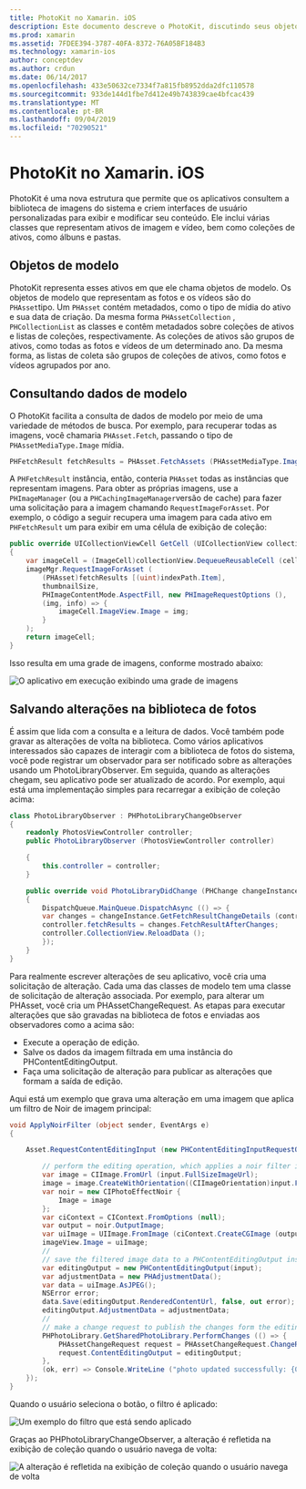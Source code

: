 ```yaml
---
title: PhotoKit no Xamarin. iOS
description: Este documento descreve o PhotoKit, discutindo seus objetos de modelo, como consultar dados de modelo e salvar alterações na biblioteca de fotos.
ms.prod: xamarin
ms.assetid: 7FDEE394-3787-40FA-8372-76A05BF184B3
ms.technology: xamarin-ios
author: conceptdev
ms.author: crdun
ms.date: 06/14/2017
ms.openlocfilehash: 433e50632ce7334f7a815fb8952dda2dfc110578
ms.sourcegitcommit: 933de144d1fbe7d412e49b743839cae4bfcac439
ms.translationtype: MT
ms.contentlocale: pt-BR
ms.lasthandoff: 09/04/2019
ms.locfileid: "70290521"
---
```

# <a name="photokit-in-xamarinios"></a>PhotoKit no Xamarin. iOS

PhotoKit é uma nova estrutura que permite que os aplicativos consultem a biblioteca de imagens do sistema e criem interfaces de usuário personalizadas para exibir e modificar seu conteúdo. Ele inclui várias classes que representam ativos de imagem e vídeo, bem como coleções de ativos, como álbuns e pastas.

## <a name="model-objects"></a>Objetos de modelo

PhotoKit representa esses ativos em que ele chama objetos de modelo. Os objetos de modelo que representam as fotos e os vídeos são do `PHAsset`tipo. Um `PHAsset` contém metadados, como o tipo de mídia do ativo e sua data de criação.
Da mesma forma `PHAssetCollection` , `PHCollectionList` as classes e contêm metadados sobre coleções de ativos e listas de coleções, respectivamente. As coleções de ativos são grupos de ativos, como todas as fotos e vídeos de um determinado ano. Da mesma forma, as listas de coleta são grupos de coleções de ativos, como fotos e vídeos agrupados por ano.

## <a name="querying-model-data"></a>Consultando dados de modelo

O PhotoKit facilita a consulta de dados de modelo por meio de uma variedade de métodos de busca. Por exemplo, para recuperar todas as imagens, você chamaria `PHAsset.Fetch`, passando o tipo de `PHAssetMediaType.Image` mídia.

```csharp
PHFetchResult fetchResults = PHAsset.FetchAssets (PHAssetMediaType.Image, null);
```

A `PHFetchResult` instância, então, conteria `PHAsset` todas as instâncias que representam imagens. Para obter as próprias imagens, use a `PHImageManager` (ou a `PHCachingImageManager`versão de cache) para fazer uma solicitação para a imagem chamando `RequestImageForAsset`. Por exemplo, o código a seguir recupera uma imagem para cada ativo em `PHFetchResult` um para exibir em uma célula de exibição de coleção:

```csharp
public override UICollectionViewCell GetCell (UICollectionView collectionView, NSIndexPath indexPath)
{
    var imageCell = (ImageCell)collectionView.DequeueReusableCell (cellId, indexPath);
    imageMgr.RequestImageForAsset (
        (PHAsset)fetchResults [(uint)indexPath.Item],
        thumbnailSize,
        PHImageContentMode.AspectFill, new PHImageRequestOptions (),
        (img, info) => {
            imageCell.ImageView.Image = img;
        }
    );
    return imageCell;
}
```

Isso resulta em uma grade de imagens, conforme mostrado abaixo:

![](photokit-images/image4.png "O aplicativo em execução exibindo uma grade de imagens")

## <a name="saving-changes-to-the-photo-library"></a>Salvando alterações na biblioteca de fotos

É assim que lida com a consulta e a leitura de dados. Você também pode gravar as alterações de volta na biblioteca. Como vários aplicativos interessados são capazes de interagir com a biblioteca de fotos do sistema, você pode registrar um observador para ser notificado sobre as alterações usando um PhotoLibraryObserver. Em seguida, quando as alterações chegam, seu aplicativo pode ser atualizado de acordo. Por exemplo, aqui está uma implementação simples para recarregar a exibição de coleção acima:

```csharp
class PhotoLibraryObserver : PHPhotoLibraryChangeObserver
{
    readonly PhotosViewController controller;
    public PhotoLibraryObserver (PhotosViewController controller)

    {
        this.controller = controller;
    }

    public override void PhotoLibraryDidChange (PHChange changeInstance)
    {
        DispatchQueue.MainQueue.DispatchAsync (() => {
        var changes = changeInstance.GetFetchResultChangeDetails (controller.fetchResults);
        controller.fetchResults = changes.FetchResultAfterChanges;
        controller.CollectionView.ReloadData ();
        });
    }
}
```

Para realmente escrever alterações de seu aplicativo, você cria uma solicitação de alteração. Cada uma das classes de modelo tem uma classe de solicitação de alteração associada. Por exemplo, para alterar um PHAsset, você cria um PHAssetChangeRequest. As etapas para executar alterações que são gravadas na biblioteca de fotos e enviadas aos observadores como a acima são:

- Execute a operação de edição.
- Salve os dados da imagem filtrada em uma instância do PHContentEditingOutput.
- Faça uma solicitação de alteração para publicar as alterações que formam a saída de edição.

Aqui está um exemplo que grava uma alteração em uma imagem que aplica um filtro de Noir de imagem principal:

```csharp
void ApplyNoirFilter (object sender, EventArgs e)
{

    Asset.RequestContentEditingInput (new PHContentEditingInputRequestOptions (), (input, options) => {

        // perform the editing operation, which applies a noir filter in this case
        var image = CIImage.FromUrl (input.FullSizeImageUrl);
        image = image.CreateWithOrientation((CIImageOrientation)input.FullSizeImageOrientation);
        var noir = new CIPhotoEffectNoir {
            Image = image
        };
        var ciContext = CIContext.FromOptions (null);
        var output = noir.OutputImage;
        var uiImage = UIImage.FromImage (ciContext.CreateCGImage (output, output.Extent));
        imageView.Image = uiImage;
        //
        // save the filtered image data to a PHContentEditingOutput instance
        var editingOutput = new PHContentEditingOutput(input);
        var adjustmentData = new PHAdjustmentData();
        var data = uiImage.AsJPEG();
        NSError error;
        data.Save(editingOutput.RenderedContentUrl, false, out error);
        editingOutput.AdjustmentData = adjustmentData;
        //
        // make a change request to publish the changes form the editing output
        PHPhotoLibrary.GetSharedPhotoLibrary.PerformChanges (() => {
            PHAssetChangeRequest request = PHAssetChangeRequest.ChangeRequest(Asset);
            request.ContentEditingOutput = editingOutput;
        },
        (ok, err) => Console.WriteLine ("photo updated successfully: {0}", ok));
    });
}
```

Quando o usuário seleciona o botão, o filtro é aplicado:

![](photokit-images/image5.png "Um exemplo do filtro que está sendo aplicado")

Graças ao PHPhotoLibraryChangeObserver, a alteração é refletida na exibição de coleção quando o usuário navega de volta:

![](photokit-images/image6.png "A alteração é refletida na exibição de coleção quando o usuário navega de volta")
